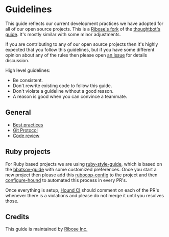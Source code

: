 # Guidelines

This guide reflects our current development practices we have adopted for all of
our open source projects. This is a [Ribose's fork] of the [thoughtbot's guide].
It's mostly similar with some minor adjustments.

If you are contributing to any of our open source projects then it's highly
expected that you follow this guidelines, but if you have some different opinion
about any of the rules then please open [an Issue] for details discussion.

High level guidelines:

* Be consistent.
* Don't rewrite existing code to follow this guide.
* Don't violate a guideline without a good reason.
* A reason is good when you can convince a teammate.

## General

* [Best practices]
* [Git Protocol]
* [Code review]

## Ruby projects

For Ruby based projects we are using [ruby-style-guide], which is based on the
[bbatsov-guide] with some customized preferences. Once you start a new project
then please add this [rubocop-config] to the project and then [configure-hound]
to automated this process in every PR's.

Once everything is setup, [Hound CI] should comment on each of the PR's whenever
there is a violations and please do not merge it until you resolves those.

## Credits

This guide is maintained by [Ribose Inc.]


[Ribose Inc.]: https://www.ribose.com/
[Ribose's fork]: https://github.com/riboseinc/guides
[thoughtbot's guide]: https://github.com/thoughtbot/guides
[an Issue]: https://github.com/riboseinc/oss-ruby-contribution-guide/issues

[Best practices]: https://github.com/thoughtbot/guides/tree/master/best-practices
[Git Protocol]: https://github.com/thoughtbot/guides/tree/master/protocol/git
[Code review]: https://github.com/thoughtbot/guides/tree/master/code-review

[ruby-style-guide]: https://github.com/thoughtbot/guides/tree/master/style/ruby
[bbatsov-guide]: https://github.com/bbatsov/ruby-style-guide
[rubocop-config]: style/.rubocop.yml
[configure-hound]: style/.hound.yml
[Hound CI]: https://houndci.com
